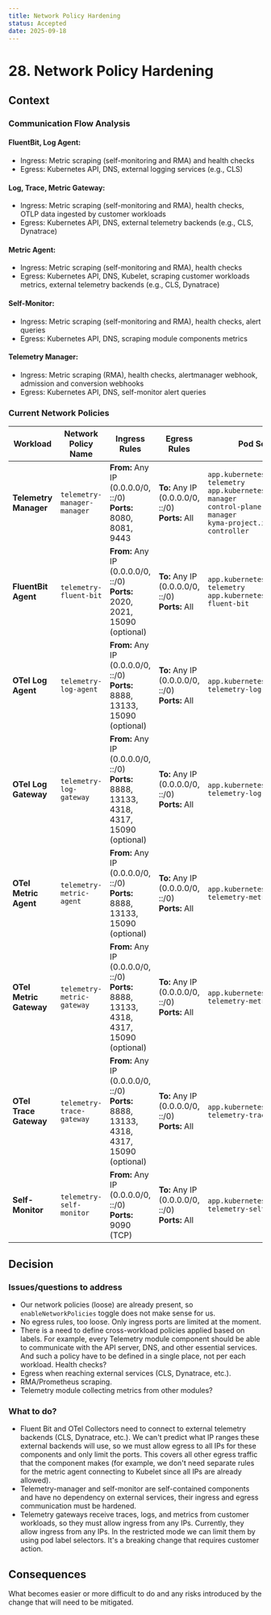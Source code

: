 ```yaml
---
title: Network Policy Hardening
status: Accepted
date: 2025-09-18
---
```


# 28. Network Policy Hardening

## Context

### Communication Flow Analysis

#### FluentBit, Log Agent:
* Ingress: Metric scraping (self-monitoring and RMA) and health checks
* Egress: Kubernetes API, DNS, external logging services (e.g., CLS)

#### Log, Trace, Metric Gateway:
* Ingress: Metric scraping (self-monitoring and RMA), health checks, OTLP data ingested by customer workloads
* Egress: Kubernetes API, DNS, external telemetry backends (e.g., CLS, Dynatrace)

#### Metric Agent:
* Ingress: Metric scraping (self-monitoring and RMA), health checks
* Egress: Kubernetes API, DNS, Kubelet, scraping customer workloads metrics, external telemetry backends (e.g., CLS, Dynatrace)

#### Self-Monitor:
* Ingress: Metric scraping (self-monitoring and RMA), health checks, alert queries
* Egress: Kubernetes API, DNS, scraping module components metrics

#### Telemetry Manager:
* Ingress: Metric scraping (RMA), health checks, alertmanager webhook, admission and conversion webhooks
* Egress: Kubernetes API, DNS, self-monitor alert queries

### Current Network Policies

| **Workload** | **Network Policy Name** | **Ingress Rules** | **Egress Rules** | **Pod Selector** |
|--------------|------------------------|-------------------|------------------|------------------|
| **Telemetry Manager** | `telemetry-manager-manager` | **From:** Any IP (0.0.0.0/0, ::/0)<br>**Ports:** 8080, 8081, 9443 | **To:** Any IP (0.0.0.0/0, ::/0)<br>**Ports:** All | `app.kubernetes.io/instance: telemetry`<br>`app.kubernetes.io/name: manager`<br>`control-plane: telemetry-manager`<br>`kyma-project.io/component: controller` |
| **FluentBit Agent** | `telemetry-fluent-bit` | **From:** Any IP (0.0.0.0/0, ::/0)<br>**Ports:** 2020, 2021, 15090 (optional) | **To:** Any IP (0.0.0.0/0, ::/0)<br>**Ports:** All | `app.kubernetes.io/instance: telemetry`<br>`app.kubernetes.io/name: fluent-bit` |
| **OTel Log Agent** | `telemetry-log-agent` | **From:** Any IP (0.0.0.0/0, ::/0)<br>**Ports:** 8888, 13133, 15090 (optional) | **To:** Any IP (0.0.0.0/0, ::/0)<br>**Ports:** All | `app.kubernetes.io/name: telemetry-log-agent` |
| **OTel Log Gateway** | `telemetry-log-gateway` | **From:** Any IP (0.0.0.0/0, ::/0)<br>**Ports:** 8888, 13133, 4318, 4317, 15090 (optional) | **To:** Any IP (0.0.0.0/0, ::/0)<br>**Ports:** All | `app.kubernetes.io/name: telemetry-log-gateway` |
| **OTel Metric Agent** | `telemetry-metric-agent` | **From:** Any IP (0.0.0.0/0, ::/0)<br>**Ports:** 8888, 13133, 15090 (optional) | **To:** Any IP (0.0.0.0/0, ::/0)<br>**Ports:** All | `app.kubernetes.io/name: telemetry-metric-agent` |
| **OTel Metric Gateway** | `telemetry-metric-gateway` | **From:** Any IP (0.0.0.0/0, ::/0)<br>**Ports:** 8888, 13133, 4318, 4317, 15090 (optional) | **To:** Any IP (0.0.0.0/0, ::/0)<br>**Ports:** All | `app.kubernetes.io/name: telemetry-metric-gateway` |
| **OTel Trace Gateway** | `telemetry-trace-gateway` | **From:** Any IP (0.0.0.0/0, ::/0)<br>**Ports:** 8888, 13133, 4318, 4317, 15090 (optional) | **To:** Any IP (0.0.0.0/0, ::/0)<br>**Ports:** All | `app.kubernetes.io/name: telemetry-trace-gateway` |
| **Self-Monitor** | `telemetry-self-monitor` | **From:** Any IP (0.0.0.0/0, ::/0)<br>**Ports:** 9090 (TCP) | **To:** Any IP (0.0.0.0/0, ::/0)<br>**Ports:** All | `app.kubernetes.io/name: telemetry-self-monitor` |

## Decision

### Issues/questions to address

- Our network policies (loose) are already present, so `enableNetworkPolicies` toggle does not make sense for us.
- No egress rules, too loose. Only ingress ports are limited at the moment.
- There is a need to define cross-workload policies applied based on labels. For example, every Telemetry module component should be able to communicate with the API server, DNS, and other essential services. And such a policy have to be defined in a single place, not per each workload. Health checks?
- Egress when reaching external services (CLS, Dynatrace, etc.).
- RMA/Prometheus scraping.
- Telemetry module collecting metrics from other modules?

### What to do?

- Fluent Bit and OTel Collectors need to connect to external telemetry backends (CLS, Dynatrace, etc.). We can't predict what IP ranges these external backends will use, so we must allow egress to all IPs for these components and only limit the ports. This covers all other egress traffic that the component makes (for example, we don't need separate rules for the metric agent connecting to Kubelet since all IPs are already allowed).
- Telemetry-manager and self-monitor are self-contained components and have no dependency on external services, their ingress and egress communication must be hardened.
- Telemetry gateways receive traces, logs, and metrics from customer workloads, so they must allow ingress from any IPs. Currently, they allow ingress from any IPs. In the restricted mode we can limit them by using pod label selectors. It's a breaking change that requires customer action.

## Consequences

What becomes easier or more difficult to do and any risks introduced by the change that will need to be mitigated.

